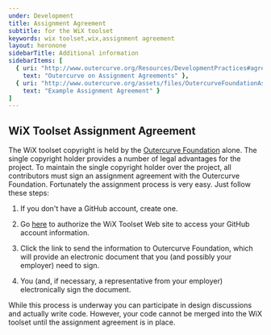 ```yaml
---
under: Development
title: Assignment Agreement
subtitle: for the WiX toolset
keywords: wix toolset,wix,assignment agreement
layout: heronone
sidebarTitle: Additional information
sidebarItems: [
  { uri: "http://www.outercurve.org/Resources/DevelopmentPractices#agreements",
    text: "Outercurve on Assignment Agreements" },
  { uri: "http://www.outercurve.org/assets/files/OutercurveFoundationAssignmentAgreement-editable.pdf",
    text: "Example Assignment Agreement" }
]
---
```


## WiX Toolset Assignment Agreement

The WiX toolset copyright is held by the [Outercurve Foundation](http://www.outercurve.org/) alone. The single copyright holder provides a number of legal advantages for the project. To maintain the single copyright holder over the project, all contributors must sign an assignment agreement with the Outercurve Foundation. Fortunately the assignment process is very easy. Just follow these steps:

1. If you don't have a GitHub account, create one.

2. Go [here](/development/assignment-agreement/login/?returnUrl=/development/assignment-agreement/request/) to authorize the WiX Toolset Web site to access your GitHub account information.

3. Click the link to send the information to Outercurve Foundation, which will provide an electronic document that you (and possibly your employer) need to sign.

4. You (and, if necessary, a representative from your employer) electronically sign the document.

While this process is underway you can participate in design discussions and actually write code. However, your code cannot be merged into the WiX toolset until the assignment agreement is in place.

